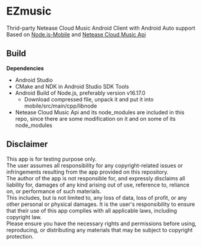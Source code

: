 # EZmusic
Thrid-party Netease Cloud Music Android Client with Android Auto support  
Based on [Node.js-Mobile](https://github.com/nodejs-mobile/nodejs-mobile) and [Netease Cloud Music Api](https://github.com/Binaryify/NeteaseCloudMusicApi)
## Build
**Dependencies**
- Android Studio
- CMake and NDK in Android Studio SDK Tools
- Android Build of Node.js, preferably version v16.17.0
  - Download compressed file, unpack it and put it into mobile/src/main/cpp/libnode
- Netease Cloud Music Api and its node_modules are included in this repo, since there are some modification on it and on some of its node_modules
## Disclaimer
This app is for testing purpose only.  
The user assumes all responsibility for any copyright-related issues or infringements resulting from the app provided on this repository.  
The author of the app is not responsible for, and expressly disclaims all liability for, damages of any kind arising out of use, reference to, reliance on, or performance of such materials.  
This includes, but is not limited to, any loss of data, loss of profit, or any other personal or physical damages. It is the user's responsibility to ensure that their use of this app complies with all applicable laws, including copyright law.  
Please ensure you have the necessary rights and permissions before using, reproducing, or distributing any materials that may be subject to copyright protection.